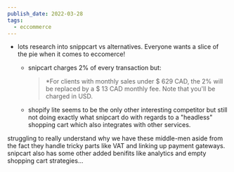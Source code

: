 ```yaml
---
publish_date: 2022-03-28
tags:
  - eccommerce
---
```

- lots research into snippcart vs alternatives. Everyone wants a slice of the pie when it comes to eccomerce!
    - snipcart charges 2% of every transaction but:
      > *For clients with monthly sales under $ 629 CAD, the 2% will be replaced by a $ 13 CAD monthly fee. Note that you'll be charged in USD.
  
     - shopify lite seems to be the only other interesting competitor but still not doing exactly what snipcart do with regards to a "headless" shopping cart which also integrates with other services.

struggling to really understand why we have these middle-men aside from the fact they handle tricky parts like VAT and linking up payment gateways. snipcart also has some other added benifits like analytics and empty shopping cart strategies...



